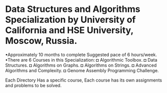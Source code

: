 # Data Structures and Algorithms Specialization by University of California and HSE University, Moscow, Russia.
  •Approximately 10 months to complete Suggested pace of 6 hours/week.
  •There are 6 Courses in this Specialization:
        ◘ Algorithmic Toolbox.
        ◘ Data Structures.
        ◘ Algorithms on Graphs.
        ◘ Algorithms on Strings.
        ◘ Advanced Algorithms and Complexity.
        ◘ Genome Assembly Programming Challenge.
  
Each Directory Has a specific course, Each course has its own assignments and problems to be solved.
